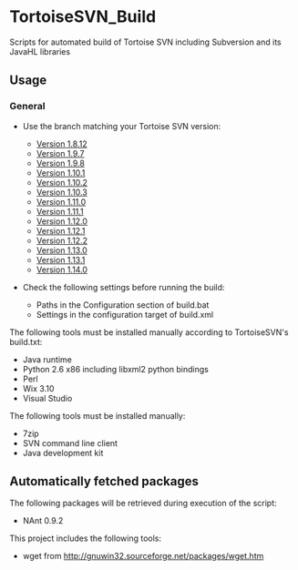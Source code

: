 # TortoiseSVN_Build
Scripts for automated build of Tortoise SVN including Subversion and its JavaHL libraries

## Usage
### General
- Use the branch matching your Tortoise SVN version:
  - [Version 1.8.12](https://github.com/ContextQuickie/TortoiseSVN_Build/tree/version-1.8.12)
  - [Version 1.9.7](https://github.com/ContextQuickie/TortoiseSVN_Build/tree/version-1.9.7)
  - [Version 1.9.8](https://github.com/ContextQuickie/TortoiseSVN_Build/tree/version-1.9.8)
  - [Version 1.10.1](https://github.com/ContextQuickie/TortoiseSVN_Build/tree/version-1.10.1)
  - [Version 1.10.2](https://github.com/ContextQuickie/TortoiseSVN_Build/tree/version-1.10.2)
  - [Version 1.10.3](https://github.com/ContextQuickie/TortoiseSVN_Build/tree/version-1.10.3)
  - [Version 1.11.0](https://github.com/ContextQuickie/TortoiseSVN_Build/tree/version-1.11.0)
  - [Version 1.11.1](https://github.com/ContextQuickie/TortoiseSVN_Build/tree/version-1.11.1)
  - [Version 1.12.0](https://github.com/ContextQuickie/TortoiseSVN_Build/tree/version-1.12.0)
  - [Version 1.12.1](https://github.com/ContextQuickie/TortoiseSVN_Build/tree/version-1.12.1)
  - [Version 1.12.2](https://github.com/ContextQuickie/TortoiseSVN_Build/tree/version-1.12.2)
  - [Version 1.13.0](https://github.com/ContextQuickie/TortoiseSVN_Build/tree/version-1.13.0)
  - [Version 1.13.1](https://github.com/ContextQuickie/TortoiseSVN_Build/tree/version-1.13.1)
  - [Version 1.14.0](https://github.com/RolandoMagico/TortoiseSVN_Build/tree/version-1.14.0)

- Check the following settings before running the build:
  - Paths in the Configuration section of build.bat
  - Settings in the configuration target of build.xml

The following tools must be installed manually according to TortoiseSVN's build.txt:
- Java runtime
- Python 2.6 x86 including libxml2 python bindings
- Perl
- Wix 3.10
- Visual Studio

The following tools must be installed manually:
- 7zip
- SVN command line client
- Java development kit

## Automatically fetched packages
The following packages will be retrieved during execution of the script:
- NAnt 0.9.2

This project includes the following tools:
- wget from http://gnuwin32.sourceforge.net/packages/wget.htm
